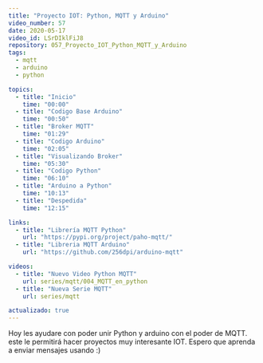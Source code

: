 ```yaml
---
title: "Proyecto IOT: Python, MQTT y Arduino"
video_number: 57
date: 2020-05-17
video_id: LSrDIklFiJ8
repository: 057_Proyecto_IOT_Python_MQTT_y_Arduino
tags:
  - mqtt
  - arduino
  - python

topics:
  - title: "Inicio"
    time: "00:00"
  - title: "Codigo Base Arduino"
    time: "00:50"
  - title: "Broker MQTT"
    time: "01:29"
  - title: "Codigo Arduino"
    time: "02:05"
  - title: "Visualizando Broker"
    time: "05:30"
  - title: "Codigo Python"
    time: "06:10"
  - title: "Arduino a Python"
    time: "10:13"
  - title: "Despedida"
    time: "12:15"

links:
  - title: "Librería MQTT Python"
    url: "https://pypi.org/project/paho-mqtt/"
  - title: "Libreria MQTT Arduino"
    url: "https://github.com/256dpi/arduino-mqtt"

videos:
  - title: "Nuevo Video Python MQTT"
    url: series/mqtt/004_MQTT_en_python
  - title: "Nueva Serie MQTT"
    url: series/mqtt

actualizado: true
---
```


Hoy les ayudare con poder unir Python y arduino con el poder de MQTT. este le permitirá hacer proyectos muy interesante IOT. Espero que aprenda a enviar mensajes usando :)
